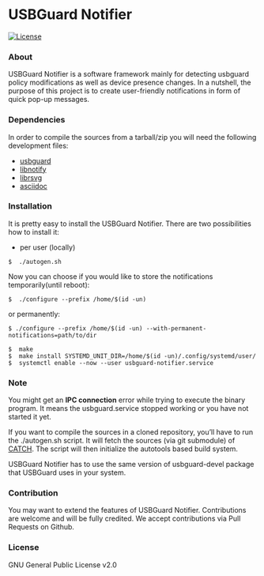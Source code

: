 # USBGuard Notifier

[![License](https://img.shields.io/github/license/Cropi/usbguard-notifier.svg)](LICENSE)

### About

USBGuard Notifier is a software framework mainly for detecting usbguard policy modifications as well as device presence changes. In a nutshell, the purpose of this project is to create user-friendly notifications in form of quick pop-up messages.

### Dependencies
In order to compile the sources from a tarball/zip you will need the following development files:
* [usbguard](https://github.com/USBGuard/usbguard/)
* [libnotify](https://github.com/GNOME/libnotify)
* [librsvg](https://github.com/GNOME/librsvg)
* [asciidoc](https://github.com/asciidoc/asciidoc)


### Installation

It is pretty easy to install the USBGuard Notifier. There are two possibilities how to install it:
* per user (locally)
```
$  ./autogen.sh
```
Now you can choose if you would like to store the notifications temporarily(until reboot):
```
$  ./configure --prefix /home/$(id -un)
```
or permanently:
```
$ ./configure --prefix /home/$(id -un) --with-permanent-notifications=path/to/dir
```

```
$  make
$  make install SYSTEMD_UNIT_DIR=/home/$(id -un)/.config/systemd/user/
$  systemctl enable --now --user usbguard-notifier.service
```

### Note

You might get an **IPC connection** error while trying to execute the binary program. It means the usbguard.service stopped working or you have not started it yet.

If you want to compile the sources in a cloned repository, you’ll have to run the ./autogen.sh script. It will fetch the sources (via git submodule) of [CATCH](https://github.com/catchorg/Catch2/). The script will then initialize the autotools based build system. 

USBGuard Notifier has to use the same version of usbguard-devel package that USBGuard uses in your system.

### Contribution

You may want to extend the features of USBGuard Notifier. Contributions are welcome and will be fully credited. We accept contributions via Pull Requests on Github.

### License

GNU General Public License v2.0
